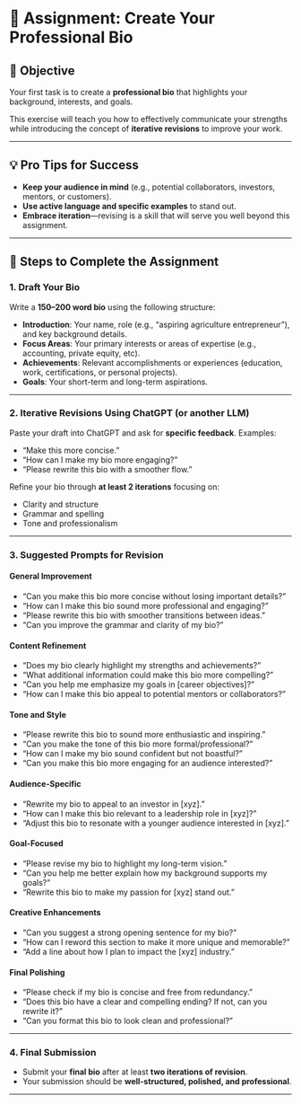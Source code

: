 # 🌱 Assignment: Create Your Professional Bio

## 🎯 Objective

Your first task is to create a **professional bio** that highlights your background, interests, and goals.

This exercise will teach you how to effectively communicate your strengths while introducing the concept of **iterative revisions** to improve your work.

---

## 💡 Pro Tips for Success

* **Keep your audience in mind** (e.g., potential collaborators, investors, mentors, or customers).
* **Use active language and specific examples** to stand out.
* **Embrace iteration**—revising is a skill that will serve you well beyond this assignment.

---

## 📝 Steps to Complete the Assignment

### 1. Draft Your Bio

Write a **150–200 word bio** using the following structure:

* **Introduction**: Your name, role (e.g., “aspiring agriculture entrepreneur”), and key background details.
* **Focus Areas**: Your primary interests or areas of expertise (e.g., accounting, private equity, etc).
* **Achievements**: Relevant accomplishments or experiences (education, work, certifications, or personal projects).
* **Goals**: Your short-term and long-term aspirations.

---

### 2. Iterative Revisions Using ChatGPT (or another LLM)

Paste your draft into ChatGPT and ask for **specific feedback**.
Examples:

* “Make this more concise.”
* “How can I make my bio more engaging?”
* “Please rewrite this bio with a smoother flow.”

Refine your bio through **at least 2 iterations** focusing on:

* Clarity and structure
* Grammar and spelling
* Tone and professionalism

---

### 3. Suggested Prompts for Revision

#### General Improvement

* “Can you make this bio more concise without losing important details?”
* “How can I make this bio sound more professional and engaging?”
* “Please rewrite this bio with smoother transitions between ideas.”
* “Can you improve the grammar and clarity of my bio?”

#### Content Refinement

* “Does my bio clearly highlight my strengths and achievements?”
* “What additional information could make this bio more compelling?”
* “Can you help me emphasize my goals in [career objectives]?”
* “How can I make this bio appeal to potential mentors or collaborators?”

#### Tone and Style

* “Please rewrite this bio to sound more enthusiastic and inspiring.”
* “Can you make the tone of this bio more formal/professional?”
* “How can I make my bio sound confident but not boastful?”
* “Can you make this bio more engaging for an audience interested?”

#### Audience-Specific

* “Rewrite my bio to appeal to an investor in [xyz].”
* “How can I make this bio relevant to a leadership role in [xyz]?”
* “Adjust this bio to resonate with a younger audience interested in [xyz].”

#### Goal-Focused

* “Please revise my bio to highlight my long-term vision.”
* “Can you help me better explain how my background supports my goals?”
* “Rewrite this bio to make my passion for [xyz] stand out.”

#### Creative Enhancements

* “Can you suggest a strong opening sentence for my bio?”
* “How can I reword this section to make it more unique and memorable?”
* “Add a line about how I plan to impact the [xyz] industry.”

#### Final Polishing

* “Please check if my bio is concise and free from redundancy.”
* “Does this bio have a clear and compelling ending? If not, can you rewrite it?”
* “Can you format this bio to look clean and professional?”

---

### 4. Final Submission

* Submit your **final bio** after at least **two iterations of revision**.
* Your submission should be **well-structured, polished, and professional**.

---
